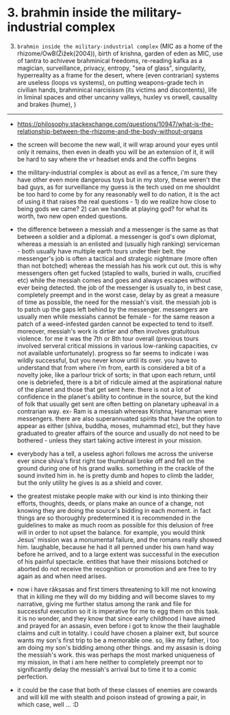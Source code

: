 # 3. brahmin inside the military-industrial complex

3. `brahmin inside the military-industrial complex` (MIC as a home of the rhizome/OwB(Žižek(2004)), birth of krishna, garden of eden as MIC,  use of tantra to achiveve brahminical freedoms, re-reading kafka as a magician, surveillance, privacy, entropy, "sea of glass", singularity, hyperreality as a frame for the desert, where (even contrarian) systems are useless (loops vs systems), on putting weapons-grade tech in civilian hands, brahminical narcisissm (its victims and discontents), life in liminal spaces and other uncanny valleys, huxley vs orwell, causality and brakes (hume), )



----


- https://philosophy.stackexchange.com/questions/10947/what-is-the-relationship-between-the-rhizome-and-the-body-without-organs



- the screen will become the new wall, it will wrap around your eyes until only it remains, then even in death you will be an extension of it, it will be hard to say where the vr headset ends and the coffin begins



- the military-industrial complex is about as evil as a fence, i'm sure they have other even more dangerous toys but in my story, these weren't the bad guys, as for surveillance my guess is the tech used on me shouldnt be too hard to come by for any reasonably well to do nation, it is the act of using it that raises the real questions - 1) do we realize how close to being gods we came? 2) can we handle at playing god? for what its worth, two new open ended questions.



- the difference between a messiah and a messenger is the same as that between a soldier and a diplomat. a messenger is god's own diplomat, whereas a messiah is an enlisted and (usually high ranking) serviceman - both usually have multiple earth tours under their belt.  the messenger's job is often a tactical and strategic nightmare (more often than not botched) whereas the messiah has his work cut out. this is why messengers often get fucked (stapled to walls, buried in walls, crucified etc) while the messiah comes and goes and always escapes without ever being detected. the job of the messenger is usually to, in best case, completely preempt and in the worst case, delay by as great a measure of time as possible, the need for the messiah's visit. the messiah job is to patch up the gaps left behind by the messenger. messengers are usually men while messiahs cannot be female - for the same reason a patch of a weed-infested garden cannot be expected to tend to itself. moreover, messiah's work is dirtier and often involves gratuitous violence. for me it was the 7th or 8th tour overall (previous tours involved serveral critical missions in various low-ranking capacities, cv not available unfortunately). progress so far seems to indicate i was wildly successful, but you never know until its over. you have to understand that from where i'm from, earth is considered a bit of a novelty joke, like a parlour trick of sorts; in that upon each return, until one is debriefed, there is a bit of ridicule aimed at the aspirational nature of the planet and those that get sent here. there is not a lot of confidence in the planet's ability to continue in the source, but the kind of folk that usually get sent are often betting on planetary upheaval in a contrarian way. ex- Ram is a messiah whereas Krishna, Hanuman were messengers. there are also superannuated spirits that have the option to appear as either (shiva, buddha, moses, muhammad etc), but they have graduated to greater affairs of the source and usually do not need to be bothered - unless they start taking active interest in your mission. 


- everybody has a tell, a useless aghori follows me across the universe ever since shiva's first right toe thumbnail broke off and fell on the ground during one of his grand walks. something in the crackle of the sound invited him in. he is pretty dumb and hopes to climb the ladder, but the only utility he gives is as a shield and cover.  


- the greatest mistake people make with our kind is into thinking their efforts, thoughts, deeds, or plans make an ounce of a change, not knowing they are doing the source's bidding in each moment. in fact things are so thoroughly predetermined it is recommended in the guidelines to make as much room as possible for this delusion of free will in order to not upset the balance. for example, you would think Jesus' mission was a monumental failure, and the romans really showed him. laughable, because he had it all penned under his own hand way before he arrived, and to a large extent was successful in the execution of his painful spectacle. entities that have their missions botched or aborted do not receive the recognition or promotion and are free to try again as and when need arises. 
  
- now i have rākṣasas and first timers threatening to kill me not knowing that in killing me they will do my bidding and will become slaves to my narrative, giving me further status among the rank and file for successful execution so it is imperative for me to egg them on this task. it is no wonder, and they know that since early childhood i have aimed and prayed for an assasin, even before i got to know the their laughable claims and cult in totality. i could have chosen a plainer exit, but source wants my son's first trip to be a memorable one. so, like my father, i too am doing my son's bidding among other things. and my assasin is doing the messiah's work. this was perhaps the most marked uniqueness of my mission, in that i am here neither to completely preempt nor to significantly delay the messiah's arrival but to time it to a comic perfection.

- it could be the case that both of these classes of enemies are cowards and will kill me with stealth and poison instead of growing a pair, in which case, well ... :D 

